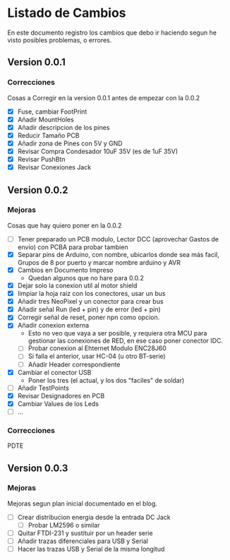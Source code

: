 # Listado de Cambios
En este documento registro los cambios que debo ir haciendo segun he visto posibles problemas, o errores.

## Version 0.0.1
### Correcciones
Cosas a Corregir en la version 0.0.1 antes de empezar con la 0.0.2

- [x] Fuse, cambiar FootPrint
- [x] Añadir MountHoles
- [x] Añadir descripcion de los pines
- [x] Reducir Tamaño PCB
- [x] Añadir zona de Pines con 5V y GND
- [x] Revisar Compra Condesador 10uF 35V (es de 1uF 35V)
- [x] Revisar PushBtn
- [x] Revisar Conexiones Jack

## Version 0.0.2
### Mejoras
Cosas que hay quiero poner en la 0.0.2
- [ ] Tener preparado un PCB modulo, Lector DCC (aprovechar Gastos de envio) con PCBA para probar tambien
- [x] Separar pins de Arduino, con nombre, ubicarlos donde sea más facil, Grupos de 8 por puerto y marcar nombre arduino y AVR
- [x] Cambios en Documento Impreso
  - Quedan algunos que no hare para 0.0.2
- [x] Dejar solo la conexion util al motor shield
- [X] limpiar la hoja raiz con los conectores, usar un bus
- [x] Añadir tres NeoPixel y un conector para crear bus
- [x] Añadir señal Run (led + pin) y de error (led + pin)
- [X] Corregir señal de reset, poner npn como opcion.
- [X] Añadir conexion externa
  - Esto no veo que vaya a ser posible, y requiera otra MCU para gestionar las conexiones de RED, en ese caso poner conector IDC.
  - [ ] Probar conexion al Ehternet Modulo ENC28J60
  - [ ] Si falla el anterior, usar HC-04 (u otro BT-serie)
  - [ ] Añadir Header correspondiente
- [x] Cambiar el conector USB
  - Poner los tres (el actual, y los dos "faciles" de soldar)
- [ ] Añadir TestPoints
- [x] Revisar Designadores en PCB
- [x] Cambiar Values de los Leds
- [ ] ...
### Correcciones
PDTE

## Version 0.0.3
### Mejoras
Mejoras segun plan inicial documentado en el blog.
- [ ] Crear distribucion energia desde la entrada DC Jack
  - [ ] Probar LM2596 o similar 
- [ ] Quitar FTDI-231 y sustituir por un header serie
- [ ] Añadir trazas diferenciales para USB y Serial
- [ ] Hacer las trazas USB y Serial de la misma longitud